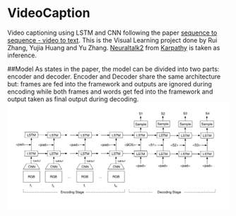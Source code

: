 # VideoCaption
Video captioning using LSTM and CNN following the paper [sequence to sequence - video to text](http://arxiv.org/abs/1505.00487). This is the Visual Learning project done by Rui Zhang, Yujia Huang and Yu Zhang. [Neuraltalk2](https://github.com/karpathy/neuraltalk2) from [Karpathy](https://github.com/karpathy) is taken as inference.

##Model
As states in the paper, the model can be divided into two parts: encoder and decoder. Encoder and Decoder share the same architecture but: frames are fed into the framework and outputs are ignored during encoding while both frames and words get fed into the framework and output taken as final output during decoding.
![alt text](VideoCaption.jpg "Model")
